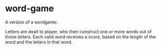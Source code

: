 # word-game
A version of a wordgame: 

Letters are dealt to player, who then construct one or more words out of those letters. 
Each valid word receives a score, based on the length of the word and the letters in that word.
